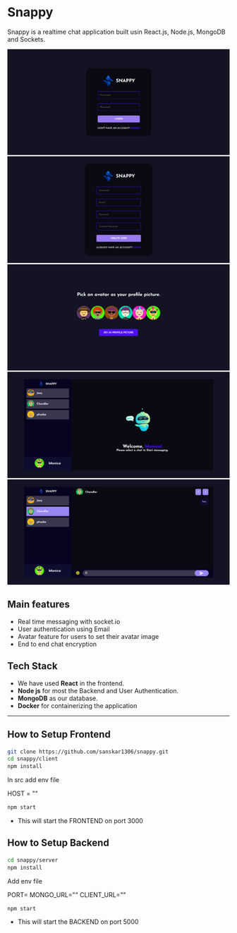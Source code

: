 # Snappy

Snappy is a realtime chat application built usin React.js, Node.js, MongoDB and Sockets.


![Login page](<https://github.com/sanskar1306/snappy/blob/main/screenshots/login.png>)
![Signup page](<https://github.com/sanskar1306/snappy/blob/main/screenshots/signup.png>)
![Avatar page](<https://github.com/sanskar1306/snappy/blob/main/screenshots/avatar.png>)
![Home page](<https://github.com/sanskar1306/snappy/blob/main/screenshots/chat.png>)
![Chat page](<https://github.com/sanskar1306/snappy/blob/main/screenshots/chat-container.png>)



## Main features

- Real time messaging with socket.io
- User authentication using Email
- Avatar feature for users to set their avatar image
- End to end chat encryption



## Tech Stack

- We have used **React** in the frontend.
- **Node js** for most the Backend and User Authentication.
- **MongoDB** as our database.
- **Docker** for containerizing the application
---

## How to Setup Frontend

```bash
git clone https://github.com/sanskar1306/snappy.git
cd snappy/client
npm install

```
In src add env file

HOST = "" 

```bash
npm start
```

- This will start the FRONTEND on port 3000

## How to Setup Backend

```bash
cd snappy/server
npm install

```
Add env file

PORT=
MONGO_URL=""
CLIENT_URL=""

```bash
npm start
```

- This will start the BACKEND on port 5000
